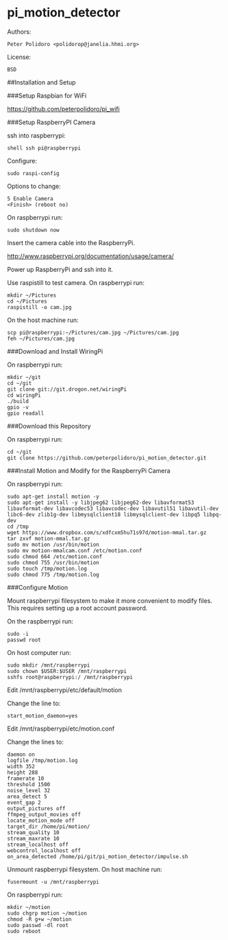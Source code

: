 pi_motion_detector
==================

Authors:

    Peter Polidoro <polidorop@janelia.hhmi.org>

License:

    BSD


##Installation and Setup

###Setup Raspbian for WiFi

<https://github.com/peterpolidoro/pi_wifi>

###Setup RaspberryPI Camera

ssh into raspberrypi:

```shell ssh pi@raspberrypi ```

Configure:

```shell
sudo raspi-config
```

Options to change:

```shell
5 Enable Camera
<Finish> (reboot no)
```

On raspberrypi run:

```shell
sudo shutdown now
```

Insert the camera cable into the RaspberryPi.

<http://www.raspberrypi.org/documentation/usage/camera/>

Power up RaspberryPi and ssh into it.

Use raspistill to test camera. On raspberrypi run:

```shell
mkdir ~/Pictures
cd ~/Pictures
raspistill -o cam.jpg
```

On the host machine run:

```shell
scp pi@raspberrypi:~/Pictures/cam.jpg ~/Pictures/cam.jpg
feh ~/Pictures/cam.jpg
```

###Download and Install WiringPi

On raspberrypi run:

```shell
mkdir ~/git
cd ~/git
git clone git://git.drogon.net/wiringPi
cd wiringPi
./build
gpio -v
gpio readall
```

###Download this Repository

On raspberrypi run:

```shell
cd ~/git
git clone https://github.com/peterpolidoro/pi_motion_detector.git
```

###Install Motion and Modify for the RaspberryPi Camera

On raspberrypi run:

```shell
sudo apt-get install motion -y
sudo apt-get install -y libjpeg62 libjpeg62-dev libavformat53 libavformat-dev libavcodec53 libavcodec-dev libavutil51 libavutil-dev libc6-dev zlib1g-dev libmysqlclient18 libmysqlclient-dev libpq5 libpq-dev
cd /tmp
wget https://www.dropbox.com/s/xdfcxm5hu71s97d/motion-mmal.tar.gz
tar zxvf motion-mmal.tar.gz
sudo mv motion /usr/bin/motion
sudo mv motion-mmalcam.conf /etc/motion.conf
sudo chmod 664 /etc/motion.conf
sudo chmod 755 /usr/bin/motion
sudo touch /tmp/motion.log
sudo chmod 775 /tmp/motion.log
```

###Configure Motion

Mount raspberrypi filesystem to make it more convenient to modify
files. This requires setting up a root account password.

On the raspberrypi run:

```shell
sudo -i
passwd root
```

On host computer run:

```shell
sudo mkdir /mnt/raspberrypi
sudo chown $USER:$USER /mnt/raspberrypi
sshfs root@raspberrypi:/ /mnt/raspberrypi
```

Edit /mnt/raspberrypi/etc/default/motion

Change the line to:

```shell
start_motion_daemon=yes
```

Edit /mnt/raspberrypi/etc/motion.conf

Change the lines to:

```shell
daemon on
logfile /tmp/motion.log
width 352
height 288
framerate 10
threshold 1500
noise_level 32
area_detect 5
event_gap 2
output_pictures off
ffmpeg_output_movies off
locate_motion_mode off
target_dir /home/pi/motion/
stream_quality 10
stream_maxrate 10
stream_localhost off
webcontrol_localhost off
on_area_detected /home/pi/git/pi_motion_detector/impulse.sh
```

Unmount raspberrypi filesystem. On host machine run:

```shell
fusermount -u /mnt/raspberrypi
```

On raspberrypi run:

```shell
mkdir ~/motion
sudo chgrp motion ~/motion
chmod -R g+w ~/motion
sudo passwd -dl root
sudo reboot
```

